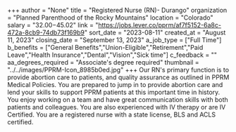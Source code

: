 +++
author = "None"
title = "Registered Nurse (RN)- Durango"
organization = "Planned Parenthood of the Rocky Mountains"
location = "Colorado"
salary = "$32.00-$45.02"
link = "https://jobs.lever.co/pprm/af7f5152-6a8c-472a-8cb9-74db73f169b9"
sort_date = "2023-08-11"
created_at = "August 11, 2023"
closing_date = "September 13, 2023"
a_job_type = ["Full Time"]
b_benefits = ["General Benefits","Union-Eligible","Retirement","Paid Leave","Health Insurance","Dental","Vision","Sick time"]
c_feedback = ""
aa_degrees_required = "Associate's degree required"
thumbnail = "../../images/PPRM-Icon_8985b0ed.jpg"
+++
Our RN's primary function is to provide abortion care to patients, and quality assurance as outlined in PPRM Medical Policies. You are prepared to jump in to provide abortion care and lend your skills to support PPRM patients at this important time in history.
You enjoy working on a team and have great communication skills with both patients and colleagues.
You are also experienced with IV therapy or are IV Certified.
You are a registered nurse with a state license, BLS and ACLS certified.